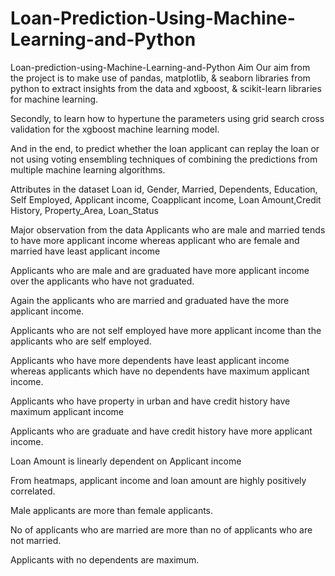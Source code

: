 # Loan-Prediction-Using-Machine-Learning-and-Python

Loan-prediction-using-Machine-Learning-and-Python Aim Our aim from the project is to make use of pandas, matplotlib, & seaborn libraries from python to extract insights from the data and xgboost, & scikit-learn libraries for machine learning.

Secondly, to learn how to hypertune the parameters using grid search cross validation for the xgboost machine learning model.

And in the end, to predict whether the loan applicant can replay the loan or not using voting ensembling techniques of combining the predictions from multiple machine learning algorithms.

Attributes in the dataset Loan id, Gender, Married, Dependents, Education, Self Employed, Applicant income, Coapplicant income, Loan Amount,Credit History, Property_Area, Loan_Status

Major observation from the data Applicants who are male and married tends to have more applicant income whereas applicant who are female and married have least applicant income

Applicants who are male and are graduated have more applicant income over the applicants who have not graduated.

Again the applicants who are married and graduated have the more applicant income.

Applicants who are not self employed have more applicant income than the applicants who are self employed.

Applicants who have more dependents have least applicant income whereas applicants which have no dependents have maximum applicant income.

Applicants who have property in urban and have credit history have maximum applicant income

Applicants who are graduate and have credit history have more applicant income.

Loan Amount is linearly dependent on Applicant income

From heatmaps, applicant income and loan amount are highly positively correlated.

Male applicants are more than female applicants.

No of applicants who are married are more than no of applicants who are not married.

Applicants with no dependents are maximum.
